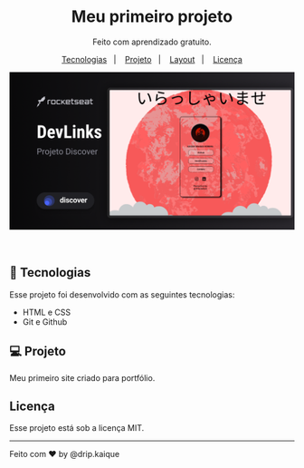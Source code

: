 <h1 align="center"> Meu primeiro projeto</h1>

<p align="center">
Feito com aprendizado gratuito.
</p>

<p align="center">
  <a href="#-tecnologias">Tecnologias</a>&nbsp;&nbsp;&nbsp;|&nbsp;&nbsp;&nbsp;
  <a href="#-projeto">Projeto</a>&nbsp;&nbsp;&nbsp;|&nbsp;&nbsp;&nbsp;
  <a href="#-layout">Layout</a>&nbsp;&nbsp;&nbsp;|&nbsp;&nbsp;&nbsp;
  <a href="#memo-licença">Licença</a>
</p>

<p align="center">
  <img alt="License" src="./finalizado 1.png">
</p>

<br>



## 🚀 Tecnologias

Esse projeto foi desenvolvido com as seguintes tecnologias:

- HTML e CSS
- Git e Github

## 💻 Projeto

Meu primeiro site criado para portfólio.


##  Licença

Esse projeto está sob a licença MIT.

---

Feito com ♥ by @drip.kaique